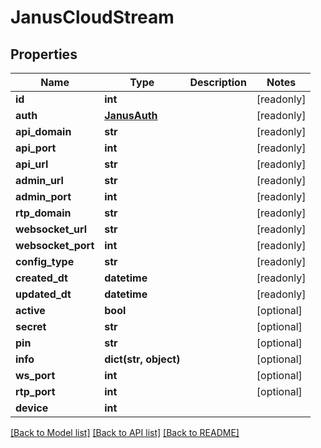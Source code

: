 # JanusCloudStream


## Properties
Name | Type | Description | Notes
------------ | ------------- | ------------- | -------------
**id** | **int** |  | [readonly] 
**auth** | [**JanusAuth**](JanusAuth.md) |  | [readonly] 
**api_domain** | **str** |  | [readonly] 
**api_port** | **int** |  | [readonly] 
**api_url** | **str** |  | [readonly] 
**admin_url** | **str** |  | [readonly] 
**admin_port** | **int** |  | [readonly] 
**rtp_domain** | **str** |  | [readonly] 
**websocket_url** | **str** |  | [readonly] 
**websocket_port** | **int** |  | [readonly] 
**config_type** | **str** |  | [readonly] 
**created_dt** | **datetime** |  | [readonly] 
**updated_dt** | **datetime** |  | [readonly] 
**active** | **bool** |  | [optional] 
**secret** | **str** |  | [optional] 
**pin** | **str** |  | [optional] 
**info** | **dict(str, object)** |  | [optional] 
**ws_port** | **int** |  | [optional] 
**rtp_port** | **int** |  | [optional] 
**device** | **int** |  | 

[[Back to Model list]](../README.md#documentation-for-models) [[Back to API list]](../README.md#documentation-for-api-endpoints) [[Back to README]](../README.md)


